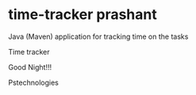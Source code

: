 # time-tracker prashant
Java (Maven) application for tracking time on the tasks

Time tracker

Good Night!!!

Pstechnologies
